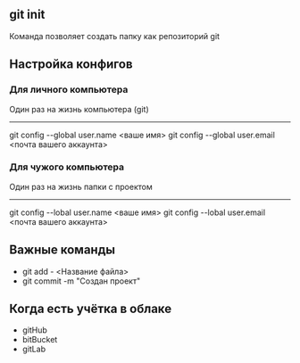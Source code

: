 ## git init
Команда позволяет создать папку как репозиторий git

## Настройка конфигов

### Для личного компьютера
Один раз на жизнь компьютера (git)
<hr>
git config --global user.name <ваше имя>
git config --global user.email <почта вашего аккаунта>

### Для чужого компьютера
Один раз на жизнь папки с проектом
<hr>
git config --lobal user.name <ваше имя>
git config --lobal user.email <почта вашего аккаунта>

## Важные команды
- git add - <Название файла>
- git commit -m "Создан проект"

## Когда есть учётка в облаке
- gitHub
- bitBucket
- gitLab